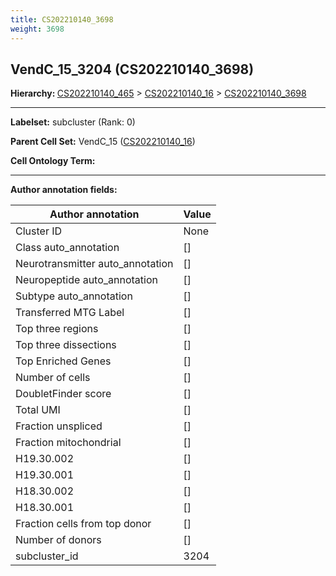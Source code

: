```yaml
---
title: CS202210140_3698
weight: 3698
---
```

## VendC_15_3204 (CS202210140_3698)
<b>Hierarchy: </b>
[CS202210140_465](cell_sets/CS202210140_465.md) >
[CS202210140_16](cell_sets/CS202210140_16.md) >
[CS202210140_3698](cell_sets/CS202210140_3698.md)

---


**Labelset:** subcluster (Rank: 0)

**Parent Cell Set:** VendC_15 ([CS202210140_16](cell_sets/CS202210140_16.md))



**Cell Ontology Term:** 

[MARKER GENES.]: #


---

[TRANSFERRED ANNOTATIONS.]: #


[AUTHOR ANNOTATION FIELDS.]: #


**Author annotation fields:**

| Author annotation | Value |
|-------------------|-------|
|Cluster ID|None|
|Class auto_annotation|[]|
|Neurotransmitter auto_annotation|[]|
|Neuropeptide auto_annotation|[]|
|Subtype auto_annotation|[]|
|Transferred MTG Label|[]|
|Top three regions|[]|
|Top three dissections|[]|
|Top Enriched Genes|[]|
|Number of cells|[]|
|DoubletFinder score|[]|
|Total UMI|[]|
|Fraction unspliced|[]|
|Fraction mitochondrial|[]|
|H19.30.002|[]|
|H19.30.001|[]|
|H18.30.002|[]|
|H18.30.001|[]|
|Fraction cells from top donor|[]|
|Number of donors|[]|
|subcluster_id|3204|
